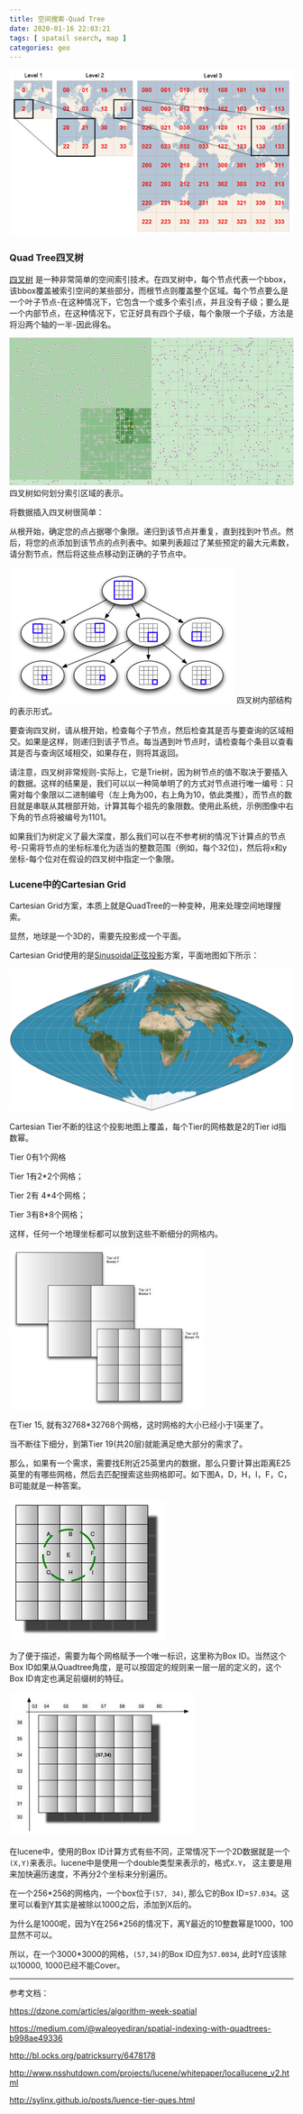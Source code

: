 ```yaml
---
title: 空间搜索-Quad Tree
date: 2020-01-16 22:03:21
tags: [ spatail search, map ]
categories: geo
---
```


![geo quad tree](/images/geo-quadtree/5cff54de-5133-4369-8680-52d2723eb756.jpg)

### Quad Tree四叉树

[四叉树](http://en.wikipedia.org/wiki/Quadtree) 是一种非常简单的空间索引技术。在四叉树中，每个节点代表一个bbox，该bbox覆盖被索引空间的某些部分，而根节点则覆盖整个区域。每个节点要么是一个叶子节点-在这种情况下，它包含一个或多个索引点，并且没有子级；要么是一个内部节点，在这种情况下，它正好具有四个子级，每个象限一个子级，方法是将沿两个轴的一半-因此得名。

![geo-quadtree-nearest](/images/geo-quadtree/geo-quadtree-nearest.jpeg)
四叉树如何划分索引区域的表示。

<!--more-->

将数据插入四叉树很简单：

从根开始，确定您的点占据哪个象限。递归到该节点并重复，直到找到叶节点。然后，将您的点添加到该节点的点列表中。如果列表超过了某些预定的最大元素数，请分割节点，然后将这些点移动到正确的子节点中。

![quad tree](/images/geo-quadtree/quadtree.png)
四叉树内部结构的表示形式。

要查询四叉树，请从根开始，检查每个子节点，然后检查其是否与要查询的区域相交。如果是这样，则递归到该子节点。每当遇到叶节点时，请检查每个条目以查看其是否与查询区域相交，如果存在，则将其返回。

请注意，四叉树非常规则-实际上，它是Trie树，因为树节点的值不取决于要插入的数据。这样的结果是，我们可以以一种简单明了的方式对节点进行唯一编号：只需对每个象限以二进制编号（左上角为00，右上角为10，依此类推），而节点的数目就是串联从其根部开始，计算其每个祖先的象限数。使用此系统，示例图像中右下角的节点将被编号为1101。

如果我们为树定义了最大深度，那么我们可以在不参考树的情况下计算点的节点号-只需将节点的坐标标准化为适当的整数范围（例如，每个32位)，然后将x和y坐标-每个位对在假设的四叉树中指定一个象限。

### Lucene中的Cartesian Grid

Cartesian Grid方案，本质上就是QuadTree的一种变种，用来处理空间地理搜索。

显然，地球是一个3D的，需要先投影成一个平面。

Cartesian Grid使用的是[Sinusoidal正弦投影](http://en.wikipedia.org/wiki/Sinusoidal_projection)方案，平面地图如下所示：

![Cartesian Grid 投影](/images/geo-quadtree/Sinusoidal_projection_SW.jpg)


Cartesian Tier不断的往这个投影地图上覆盖，每个Tier的网格数是2的Tier id指数幂。

Tier 0有1个网格

Tier 1有2*2个网格；

Tier 2有 4*4个网格；

Tier 3有8*8个网格；

这样，任何一个地理坐标都可以放到这些不断细分的网格内。

![笛卡尔分层](/images/geo-quadtree/image004.jpg)

在Tier 15, 就有32768*32768个网格，这时网格的大小已经小于1英里了。

当不断往下细分，到第Tier 19(共20层)就能满足绝大部分的需求了。

那么，如果有一个需求，需要找E附近25英里内的数据，那么只要计算出距离E25英里的有哪些网格，然后去匹配搜索这些网格即可。如下图A，D，H，I，F，C，B可能就是一种答案。

![笛卡尔分层](/images/geo-quadtree/image005.jpg)

为了便于描述，需要为每个网格赋予一个唯一标识，这里称为Box ID。当然这个Box ID如果从Quadtree角度，是可以按固定的规则来一层一层的定义的，这个Box ID肯定也满足前缀树的特征。

![笛卡尔分层](/images/geo-quadtree/image007.jpg)

在lucene中，使用的Box ID计算方式有些不同，正常情况下一个2D数据就是一个`(X,Y)`来表示。lucene中是使用一个double类型来表示的，格式`X.Y`， 这主要是用来加快遍历速度，不再分2个坐标来分别遍历。

在一个256*256的网格内，一个box位于`(57, 34)`, 那么它的Box ID=`57.034`。这里可以看到Y其实是被除以1000之后，添加到X后的。

为什么是1000呢，因为Y在256*256的情况下，离Y最近的10整数幂是1000，100显然不可以。

所以，在一个3000*3000的网格，`(57,34)`的Box ID应为`57.0034`, 此时Y应该除以10000, 1000已经不能Cover。



---

参考文档：

https://dzone.com/articles/algorithm-week-spatial

https://medium.com/@waleoyediran/spatial-indexing-with-quadtrees-b998ae49336

http://bl.ocks.org/patricksurry/6478178

http://www.nsshutdown.com/projects/lucene/whitepaper/locallucene_v2.html

http://sylinx.github.io/posts/luence-tier-ques.html

